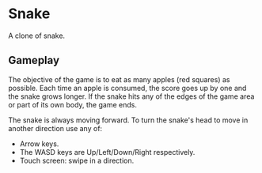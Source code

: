 # Snake

A clone of snake.

## Gameplay

The objective of the game is to eat as many apples (red squares) as possible.
Each time an apple is consumed, the score goes up by one and the snake grows longer.
If the snake hits any of the edges of the game area or part of its own body, the game ends.

The snake is always moving forward.
To turn the snake's head to move in another direction use any of:

* Arrow keys.
* The WASD keys are Up/Left/Down/Right respectively.
* Touch screen: swipe in a direction.

